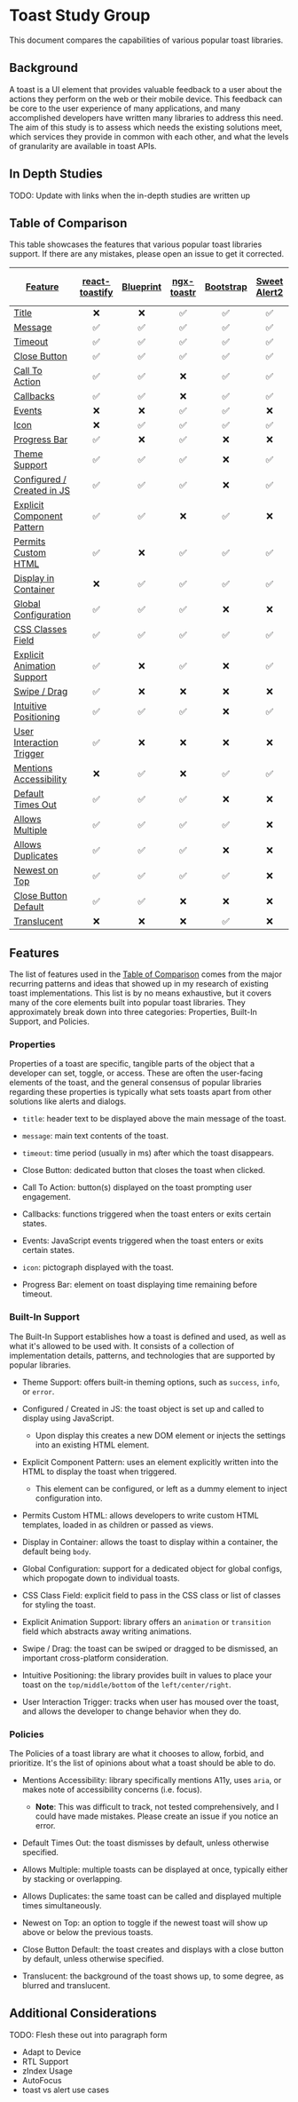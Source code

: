 # Toast Study Group

This document compares the capabilities of various popular toast libraries.

## Background
A toast is a UI element that provides valuable feedback to a user about the actions they perform on the web or their mobile device.
This feedback can be core to the user experience of many applications, 
and many accomplished developers have written many libraries to address this need. 
The aim of this study is to assess which needs the existing solutions meet, 
which services they provide in common with each other, and what the levels of granularity are available in toast APIs.

## In Depth Studies
TODO: Update with links when the in-depth studies are written up

## Table of Comparison
This table showcases the features that various popular toast libraries support. If there are any mistakes, please open an issue to get it corrected.

| [Feature](#features) |[react-toastify](https://www.npmjs.com/package/react-toastify)|[Blueprint](https://blueprintjs.com/docs/#core/components/toast)|[ngx-toastr](https://www.npmjs.com/package/ngx-toastr)|[Bootstrap](https://getbootstrap.com/docs/4.3/components/toasts/)|[Sweet Alert2](https://sweetalert2.github.io/)|[Material UI Snackbar](https://material-ui.com/api/snackbar/)|[Ionic](https://ionicframework.com/docs/api/toast)|[Salesforce Lightning Design](https://lightningdesignsystem.com/components/toast/)|[Notyf](https://github.com/caroso1222/notyf)|[Polymer paper-toast](https://www.webcomponents.org/element/@polymer/paper-toast)|[Android Snackbar](https://developer.android.com/reference/com/google/android/material/snackbar/Snackbar)|[Android Toast](https://developer.android.com/reference/android/widget/Toast)|
|--|:--:|:--:|:--:|:--:|:--:|:--:|:--:|:--:|:--:|:--:|:--:|:--:|
| [Title](#properties)                                | ❌ | ❌ | ✅ | ✅ | ✅ | ❌ | ✅ | ✅ | ❌ | ❌ | ❌ | ❌ |
| [Message](#properties)                              | ✅ | ✅ | ✅ | ✅ | ✅ | ✅ | ✅ | ✅ | ✅ | ✅ | ✅ | ✅ |
| [Timeout](#properties)                             | ✅ | ✅ | ✅ | ✅ | ✅ | ✅ | ✅ | ❌ | ✅ | ✅ | ✅ | ✅ |
| [Close Button](#properties)                        | ✅ | ✅ | ✅ | ✅ | ✅ | ✅ | ✅ | ✅ | ❌ | ✅ | ❌ | ❌ |
| [Call To Action](#properties)                       | ✅ | ✅ | ❌ | ✅ | ✅ | ✅ | ✅ | ✅ | ❌ | ✅ | ✅ | ❌ |
| [Callbacks](#properties)                            | ✅ | ✅ | ❌ | ✅ | ✅ | ✅ | ✅ | ❌ | ❌ | ❌ | ✅ | ❌ |
| [Events](#properties)                               | ❌ | ❌ | ✅ | ✅ | ❌ | ❌ | ✅ | ❌ | ❌ | ❌ | ❌ | ❌ |
| [Icon](#properties)                                 | ❌ | ✅ | ✅ | ✅ | ✅ | ❌ | ❌ | ✅ | ✅ | ❌ | ❌ | ❌ |
| [Progress Bar](#properties)                         | ✅ | ❌ | ✅ | ❌ | ❌ | ❌ | ❌ | ❌ | ❌ | ❌ | ❌ | ❌ |
| [Theme Support](#built-in-support)                  | ✅ | ✅ | ✅ | ❌ | ✅ | ❌ | ✅ | ✅ | ✅ | ❌ | ❌ | ❌ |
| [Configured / Created in JS](#built-in-support)                | ✅ | ✅ | ✅ | ❌ | ✅ | ✅ | ✅ | ❌ | ✅ | ❌ | ❌ | ❌ |
| [Explicit Component Pattern](#built-in-support)              | ✅ | ✅ | ❌ | ✅ | ❌ | ✅ | ❌ | ✅ | ❌ | ✅ | ❌ | ❌ |
| [Permits Custom HTML](#built-in-support)            | ✅ | ❌ | ✅ | ✅ | ✅ | ✅ | ❌ | ✅ | ❌ | ✅ | ✅ | ✅ |
| [Display in Container](#built-in-support)           | ❌ | ✅ | ✅ | ✅ | ✅ | ✅ | ❌ | ✅ | ❌ | ✅ | ❌ | ❌ |
| [Global Configuration](#built-in-support)           | ✅ | ✅ | ✅ | ❌ | ❌ | ❌ | ❌ | ❌ | ✅ | ❌ | ❌ | ❌ |
| [CSS Classes Field](#built-in-support)              | ✅ | ✅ | ✅ | ✅ | ✅ | ✅ | ✅ | ✅ | ✅ | ❌ | ❌ | ❌ |
| [Explicit Animation Support](#built-in-support)     | ✅ | ❌ | ✅ | ❌ | ✅ | ✅ | ✅ | ❌ | ❌ | ❌ | ✅ | ❌ |
| [Swipe / Drag](#built-in-support)                   | ✅ | ❌ | ❌ | ❌ | ❌ | ❌ | ❌ | ❌ | ❌ | ❌ | ✅ | ❌ |
| [Intuitive Positioning](#built-in-support)          | ✅ | ✅ | ✅ | ❌ | ✅ | ✅ | ✅ | ❌ | ❌ | ❌ | ❌ | ✅ |
| [User Interaction Trigger](#built-in-support)       | ✅ | ❌ | ❌ | ❌ | ❌ | ✅ | ❌ | ❌ | ❌ | ❌ | ❌ | ❌ |
| [Mentions Accessibility](#policies)                 | ❌ | ✅ | ❌ | ✅ | ✅ | ✅ | ❌ | ✅ | ✅ | ❌ | ❌ | ❌ |
| [Default Times Out](#policies)                      | ✅ | ✅ | ✅ | ❌ | ❌ | ❌ | ❌ | ❌ | ✅ | ✅ | ✅ | ✅ |
| [Allows Multiple](#policies)                        | ✅ | ✅ | ✅ | ✅ | ❌ | ❌ | ✅ | ✅ | ✅ | ❌ | ❌ | ❌ |
| [Allows Duplicates](#policies)                      | ✅ | ✅ | ✅ | ❌ | ❌ | ❌ | ✅ | ❌ | ✅ | ❌ | ❌ | ❌ |
| [Newest on Top](#policies)                          | ✅ | ✅ | ✅ | ✅ | ❌ | ❌ | ❌ | ❌ | ❌ | ❌ | ❌ | ❌ |
| [Close Button Default](#policies)                   | ✅ | ✅ | ❌ | ❌ | ❌ | ❌ | ❌ | ❌ | ❌ | ❌ | ❌ | ❌ |
| [Translucent](#policies)                            | ❌ | ❌ | ❌ | ✅ | ❌ | ❌ | ✅ | ❌ | ❌ | ❌ | ❌ | ❌ |                                                                           



## Features
The list of features used in the [Table of Comparison](#table-of-comparison) comes from the major recurring patterns and ideas that showed up in my research of existing toast implementations.
This list is by no means exhaustive, but it covers many of the core elements built into popular toast libraries. 
They approximately break down into three categories: Properties, Built-In Support, and Policies.

### Properties
Properties of a toast are specific, tangible parts of the object that a developer can set, toggle, or access.
These are often the user-facing elements of the toast, and the general consensus of popular libraries regarding these properties is typically what sets toasts apart from other solutions like alerts and dialogs.

- `title`: header text to be displayed above the main message of the toast. 

- `message`: main text contents of the toast. 

- `timeout`: time period (usually in ms) after which the toast disappears.

- Close Button: dedicated button that closes the toast when clicked.

- Call To Action: button(s) displayed on the toast prompting user engagement.

- Callbacks: functions triggered when the toast enters or exits certain states.

- Events: JavaScript events triggered when the toast enters or exits certain states.

- `icon`: pictograph displayed with the toast.

- Progress Bar: element on toast displaying time remaining before timeout.

### Built-In Support
The Built-In Support establishes how a toast is defined and used, as well as what it's allowed to be used with.
It consists of a collection of implementation details, patterns, and technologies that are supported by popular libraries.

- Theme Support: offers built-in theming options, such as `success`, `info`, or `error`.

- Configured / Created in JS: the toast object is set up and called to display using JavaScript.
    - Upon display this creates a new DOM element or injects the settings into an existing HTML element.

- Explicit Component Pattern: uses an element explicitly written into the HTML to display the toast when triggered.
    - This element can be configured, or left as a dummy element to inject configuration into.

- Permits Custom HTML: allows developers to write custom HTML templates, loaded in as children or passed as views.

- Display in Container: allows the toast to display within a container, the default being `body`.

- Global Configuration: support for a dedicated object for global configs, which propogate down to individual toasts.

- CSS Class Field: explicit field to pass in the CSS class or list of classes for styling the toast.

- Explicit Animation Support: library offers an `animation` or `transition` field which abstracts away writing animations.

- Swipe / Drag: the toast can be swiped or dragged to be dismissed, an important cross-platform consideration.

- Intuitive Positioning: the library provides built in values to place your toast on the `top/middle/bottom` of the `left/center/right`.

- User Interaction Trigger: tracks when user has moused over the toast, and allows the developer to change behavior when they do.

### Policies
The Policies of a toast library are what it chooses to allow, forbid, and prioritize. 
It's the list of opinions about what a toast should be able to do.

- Mentions Accessibility: library specifically mentions A11y, uses `aria`, or makes note of accessibility concerns (i.e. focus).
    - **Note**: This was difficult to track, not tested comprehensively, and I could have made mistakes. Please create an issue if you notice an error.

- Default Times Out: the toast dismisses by default, unless otherwise specified.

- Allows Multiple: multiple toasts can be displayed at once, typically either by stacking or overlapping.

- Allows Duplicates: the same toast can be called and displayed multiple times simultaneously.

- Newest on Top: an option to toggle if the newest toast will show up above or below the previous toasts.

- Close Button Default: the toast creates and displays with a close button by default, unless otherwise specified.

- Translucent: the background of the toast shows up, to some degree, as blurred and translucent.

## Additional Considerations
TODO: Flesh these out into paragraph form
- Adapt to Device
- RTL Support
- zIndex Usage
- AutoFocus
- toast vs alert use cases
